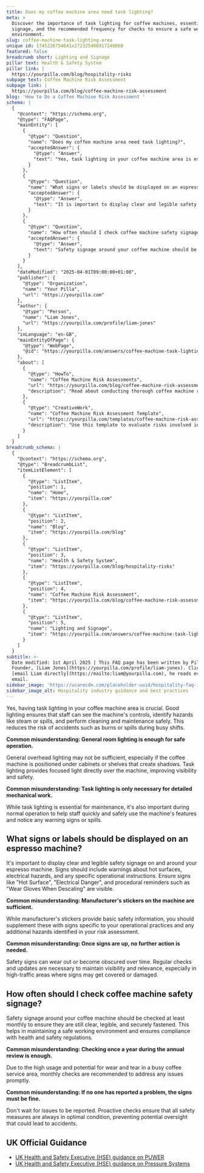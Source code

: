 ```yaml
---
title: Does my coffee machine area need task lighting?
meta: >
  Discover the importance of task lighting for coffee machines, essential safety
  signage, and the recommended frequency for checks to ensure a safe working
  environment.
slug: coffee-machine-task-lighting-area
unique id: 1745226754641x272325406917240060
featured: false
breadcrumb short: Lighting and Signage
pillar text: Health & Safety System
pillar link: |
  https://yourpilla.com/blog/hospitality-risks
subpage text: Coffee Machine Risk Assessment
subpage link: |
  https://yourpilla.com/blog/coffee-machine-risk-assessment
blog: 'How to Do a Coffee Machine Risk Assessment '
schema: |
  {
    "@context": "https://schema.org",
    "@type": "FAQPage",
    "mainEntity": [
      {
        "@type": "Question",
        "name": "Does my coffee machine area need task lighting?",
        "acceptedAnswer": {
          "@type": "Answer",
          "text": "Yes, task lighting in your coffee machine area is essential for safety and efficiency. Task lighting ensures that staff can clearly see the machine’s controls, notice hazards like steam or spills, and perform cleaning and maintenance tasks safely. This focused lighting improves visibility and safety, reducing the risk of accidents such as burns or spills during busy shifts."
        }
      },
      {
        "@type": "Question",
        "name": "What signs or labels should be displayed on an espresso machine?",
        "acceptedAnswer": {
          "@type": "Answer",
          "text": "It is important to display clear and legible safety signage on and around your espresso machine. Signs should include warnings about hot surfaces, electrical hazards, and operational instructions. Ensuring signs like 'Hot Surface', 'Electrical Danger', and procedural reminders such as 'Wear Gloves When Descaling' are visible is crucial for maintaining safety."
        }
      },
      {
        "@type": "Question",
        "name": "How often should I check coffee machine safety signage?",
        "acceptedAnswer": {
          "@type": "Answer",
          "text": "Safety signage around your coffee machine should be checked at least monthly. This frequency ensures that signs are clear, legible, and securely fastened, maintaining a safe working environment and ensuring compliance with health and safety regulations."
        }
      }
    ],
    "dateModified": "2025-04-01T09:00:00+01:00",
    "publisher": {
      "@type": "Organization",
      "name": "Your Pilla",
      "url": "https://yourpilla.com"
    },
    "author": {
      "@type": "Person",
      "name": "Liam Jones",
      "url": "https://yourpilla.com/profile/liam-jones"
    },
    "inLanguage": "en-GB",
    "mainEntityOfPage": {
      "@type": "WebPage",
      "@id": "https://yourpilla.com/answers/coffee-machine-task-lighting-area"
    },
    "about": [
      {
        "@type": "HowTo",
        "name": "Coffee Machine Risk Assessments",
        "url": "https://yourpilla.com/blog/coffee-machine-risk-assessment",
        "description": "Read about conducting thorough coffee machine risk assessments for safety and compliance."
      },
      {
        "@type": "CreativeWork",
        "name": "Coffee Machine Risk Assessment Template",
        "url": "https://yourpilla.com/templates/coffee-machine-risk-assessment",
        "description": "Use this template to evaluate risks involved in using coffee machines and establish safe operational procedures."
      }
    ]
  }
breadcrumb_schema: |
  {
    "@context": "https://schema.org",
    "@type": "BreadcrumbList",
    "itemListElement": [
      {
        "@type": "ListItem",
        "position": 1,
        "name": "Home",
        "item": "https://yourpilla.com"
      },
      {
        "@type": "ListItem",
        "position": 2,
        "name": "Blog",
        "item": "https://yourpilla.com/blog"
      },
      {
        "@type": "ListItem",
        "position": 3,
        "name": "Health & Safety System",
        "item": "https://yourpilla.com/blog/hospitality-risks"
      },
      {
        "@type": "ListItem",
        "position": 4,
        "name": "Coffee Machine Risk Assessment",
        "item": "https://yourpilla.com/blog/coffee-machine-risk-assessment"
      },
      {
        "@type": "ListItem",
        "position": 5,
        "name": "Lighting and Signage",
        "item": "https://yourpilla.com/answers/coffee-machine-task-lighting-area"
      }
    ]
  }
subtitle: >-
  Date modified: 1st April 2025 | This FAQ page has been written by Pilla
  Founder, [Liam Jones](https://yourpilla.com/profile/liam-jones). Click to
  [email Liam directly](https://mailto:liam@yourpilla.com), he reads every
  email.
sidebar_image: 'https://ucarecdn.com/placeholder-uuid/hospitality-faq-image.jpg'
sidebar_image_alt: Hospitality industry guidance and best practices
---
```

Yes, having task lighting in your coffee machine area is crucial. Good lighting ensures that staff can see the machine's controls, identify hazards like steam or spills, and perform cleaning and maintenance safely. This reduces the risk of accidents such as burns or spills during busy shifts.

**Common misunderstanding: General room lighting is enough for safe operation.**

General overhead lighting may not be sufficient, especially if the coffee machine is positioned under cabinets or shelves that create shadows. Task lighting provides focused light directly over the machine, improving visibility and safety.

**Common misunderstanding: Task lighting is only necessary for detailed mechanical work.**

While task lighting is essential for maintenance, it's also important during normal operation to help staff quickly and safely use the machine's features and notice any warning signs or spills.

## What signs or labels should be displayed on an espresso machine?

It's important to display clear and legible safety signage on and around your espresso machine. Signs should include warnings about hot surfaces, electrical hazards, and any specific operational instructions. Ensure signs like "Hot Surface", "Electrical Danger", and procedural reminders such as "Wear Gloves When Descaling" are visible.

**Common misunderstanding: Manufacturer's stickers on the machine are sufficient.**

While manufacturer's stickers provide basic safety information, you should supplement these with signs specific to your operational practices and any additional hazards identified in your risk assessment.

**Common misunderstanding: Once signs are up, no further action is needed.**

Safety signs can wear out or become obscured over time. Regular checks and updates are necessary to maintain visibility and relevance, especially in high-traffic areas where signs may get covered or damaged.

## How often should I check coffee machine safety signage?

Safety signage around your coffee machine should be checked at least monthly to ensure they are still clear, legible, and securely fastened. This helps in maintaining a safe working environment and ensures compliance with health and safety regulations.

**Common misunderstanding: Checking once a year during the annual review is enough.**

Due to the high usage and potential for wear and tear in a busy coffee service area, monthly checks are recommended to address any issues promptly.

**Common misunderstanding: If no one has reported a problem, the signs must be fine.**

Don't wait for issues to be reported. Proactive checks ensure that all safety measures are always in optimal condition, preventing potential oversight that could lead to accidents.

## UK Official Guidance

-   [UK Health and Safety Executive (HSE) guidance on PUWER](https://www.hse.gov.uk/work-equipment-machinery/puwer.htm)
-   [UK Health and Safety Executive (HSE) guidance on Pressure Systems](https://www.hse.gov.uk/pressure-systems/pesr.htm)
